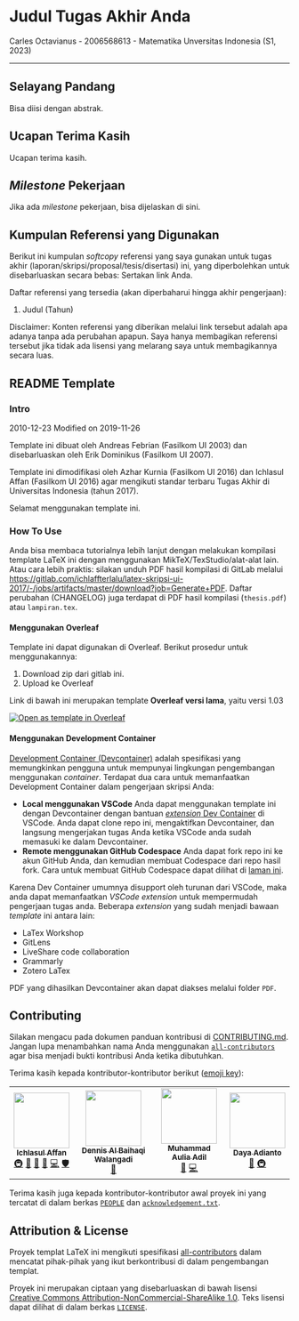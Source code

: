 # Judul Tugas Akhir Anda

Carles Octavianus - 2006568613 - Matematika Unversitas Indonesia (S1, 2023)

----------

## Selayang Pandang

Bisa diisi dengan abstrak.

## Ucapan Terima Kasih

Ucapan terima kasih.

## *Milestone* Pekerjaan

Jika ada *milestone* pekerjaan, bisa dijelaskan di sini.

## Kumpulan Referensi yang Digunakan

Berikut ini kumpulan *softcopy* referensi yang saya gunakan untuk tugas akhir (laporan/skripsi/proposal/tesis/disertasi) ini, yang diperbolehkan untuk disebarluaskan secara bebas: Sertakan link Anda.

Daftar referensi yang tersedia (akan diperbaharui hingga akhir pengerjaan):

1. Judul (Tahun)

Disclaimer: Konten referensi yang diberikan melalui link tersebut adalah apa adanya tanpa ada perubahan apapun. Saya hanya membagikan referensi tersebut jika tidak ada lisensi yang melarang saya untuk membagikannya secara luas.

## README Template

### Intro

2010-12-23
Modified on 2019-11-26

Template ini dibuat oleh Andreas Febrian (Fasilkom UI 2003)
dan disebarluaskan oleh Erik Dominikus (Fasilkom UI 2007).

Template ini dimodifikasi oleh Azhar Kurnia (Fasilkom UI 2016)
dan Ichlasul Affan (Fasilkom UI 2016) agar mengikuti standar terbaru
Tugas Akhir di Universitas Indonesia (tahun 2017).

Selamat menggunakan template ini.

### How To Use

Anda bisa membaca tutorialnya lebih lanjut dengan melakukan kompilasi template LaTeX ini dengan menggunakan MikTeX/TexStudio/alat-alat lain.
Atau cara lebih praktis: silakan unduh PDF hasil kompilasi di GitLab melalui https://gitlab.com/ichlaffterlalu/latex-skripsi-ui-2017/-/jobs/artifacts/master/download?job=Generate+PDF.
Daftar perubahan (CHANGELOG) juga terdapat di PDF hasil kompilasi (`thesis.pdf`) atau `lampiran.tex`.

#### Menggunakan Overleaf

Template ini dapat digunakan di Overleaf. Berikut prosedur untuk menggunakannya:

1. Download zip dari gitlab ini.
2. Upload ke Overleaf

Link di bawah ini merupakan template **Overleaf versi lama**, yaitu versi 1.03 

[![Open as template in Overleaf](https://img.shields.io/badge/Overleaf-Open%20as%20template-green?style=flat-square)](https://www.overleaf.com/project/new/template/9383?id=26018259&latexEngine=pdflatex&mainFile=thesis.tex&templateName=Thesis+Template+for+Universitas+Indonesia&texImage=texlive-full%3A2021.1)

#### Menggunakan Development Container

[Development Container (Devcontainer)](https://containers.dev/) adalah spesifikasi yang memungkinkan pengguna untuk mempunyai lingkungan pengembangan menggunakan *container*. Terdapat dua cara untuk memanfaatkan Development Container dalam pengerjaan skripsi Anda:

- **Local menggunakan VSCode**
  Anda dapat menggunakan template ini dengan Devcontainer dengan bantuan [*extension* Dev Container](https://marketplace.visualstudio.com/items?itemName=ms-vscode-remote.remote-containers) di VSCode. Anda dapat clone repo ini, mengaktifkan Devcontainer, dan langsung mengerjakan tugas Anda ketika VSCode anda sudah memasuki ke dalam Devcontainer.
- **Remote menggunakan GitHub Codespace**
  Anda dapat fork repo ini ke akun GitHub Anda, dan kemudian membuat Codespace dari repo hasil fork. Cara untuk membuat GitHub Codespace dapat dilihat di [laman ini](https://docs.github.com/en/codespaces/developing-in-codespaces/creating-a-codespace-for-a-repository).

Karena Dev Container umumnya disupport oleh turunan dari VSCode, maka anda dapat memanfaatkan *VSCode extension* untuk mempermudah pengerjaan tugas anda. Beberapa *extension* yang sudah menjadi bawaan *template* ini antara lain:

- LaTex Workshop
- GitLens
- LiveShare code collaboration
- Grammarly
- Zotero LaTex

PDF yang dihasilkan Devcontainer akan dapat diakses melalui folder `PDF`.

## Contributing

Silakan mengacu pada dokumen panduan kontribusi di [CONTRIBUTING.md](./CONTRIBUTING.md).
Jangan lupa menambahkan nama Anda menggunakan [`all-contributors`](https://github.com/all-contributors/cli)
agar bisa menjadi bukti kontribusi Anda ketika dibutuhkan.

Terima kasih kepada kontributor-kontributor berikut ([emoji key](https://allcontributors.org/docs/en/emoji-key)):

<!-- ALL-CONTRIBUTORS-LIST:START - Do not remove or modify this section -->
<!-- prettier-ignore-start -->
<!-- markdownlint-disable -->
<table>
  <tr>
    <td align="center"><a href="https://gitlab.com/ichlaffterlalu"><img src="https://secure.gravatar.com/avatar/41dbf3f17d58e10b7d0b883ce3ff5cb8?s=80&d=identicon?s=100" width="100px;" alt=""/><br /><sub><b>Ichlasul Affan</b></sub></a><br /><a href="#infra-ichlaffterlalu" title="Infrastructure (Hosting, Build-Tools, etc)">🚇</a> <a href="#maintenance-ichlaffterlalu" title="Maintenance">🚧</a> <a href="#question-ichlaffterlalu" title="Answering Questions">💬</a> <a href="https://gitlab.com/ichlaffterlalu/latex-skripsi-ui-2017/issues?author_username=ichlaffterlalu" title="Bug reports">🐛</a> <a href="https://gitlab.com/ichlaffterlalu/latex-skripsi-ui-2017/commits/master" title="Code">💻</a> <a href="#security-ichlaffterlalu" title="Security">🛡️</a></td>
    <td align="center"><a href="https://gitlab.com/Artemis1872"><img src="https://secure.gravatar.com/avatar/7d289c9da266a123575f550d8200e09f?s=80&d=identicon?s=100" width="100px;" alt=""/><br /><sub><b>Dennis Al Baihaqi Walangadi</b></sub></a><br /><a href="https://gitlab.com/ichlaffterlalu/latex-skripsi-ui-2017/commits/master" title="Documentation">📖</a></td>
    <td align="center"><a href="https://gitlab.com/aulia-adil"><img src="https://secure.gravatar.com/avatar/1606c6c224747210cd6d4df42fb030a6?s=80&d=identicon?s=100" width="100px;" alt=""/><br /><sub><b>Muhammad Aulia Adil</b></sub></a><br /><a href="https://gitlab.com/ichlaffterlalu/latex-skripsi-ui-2017/commits/master" title="Documentation">📖</a> <a href="https://gitlab.com/ichlaffterlalu/latex-skripsi-ui-2017/commits/master" title="Code">💻</a></td>
    <td align="center"><a href="https://gitlab.com/addianto"><img src="https://gitlab.com/uploads/-/system/user/avatar/398706/avatar.png?s=100" width="100px;" alt=""/><br /><sub><b>Daya Adianto</b></sub></a><br /><a href="https://gitlab.com/ichlaffterlalu/latex-skripsi-ui-2017/commits/master" title="Documentation">📖</a> <a href="#infra-addianto" title="Infrastructure (Hosting, Build-Tools, etc)">🚇</a></td>
  </tr>
</table>

<!-- markdownlint-restore -->
<!-- prettier-ignore-end -->

<!-- ALL-CONTRIBUTORS-LIST:END -->

Terima kasih juga kepada kontributor-kontributor awal proyek ini yang tercatat
di dalam berkas [`PEOPLE`](./PEOPLE) dan [`acknowledgement.txt`](./acknowledgement.txt).

## Attribution & License

Proyek templat LaTeX ini mengikuti spesifikasi [all-contributors](https://github.com/all-contributors/all-contributors)
dalam mencatat pihak-pihak yang ikut berkontribusi di dalam pengembangan templat.

Proyek ini merupakan ciptaan yang disebarluaskan di bawah lisensi
[Creative Commons Attribution-NonCommercial-ShareAlike 1.0](https://creativecommons.org/licenses/by-nc-sa/1.0/).
Teks lisensi dapat dilihat di dalam berkas [`LICENSE`](./LICENSE).
